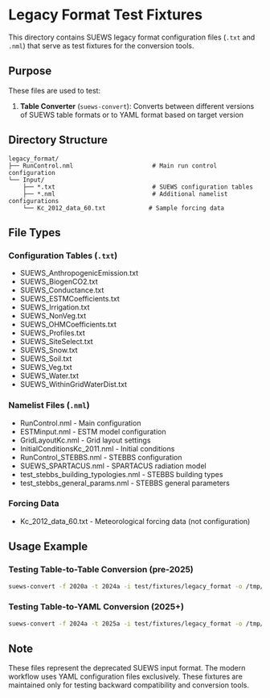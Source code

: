 # Legacy Format Test Fixtures

This directory contains SUEWS legacy format configuration files (`.txt` and `.nml`) that serve as test fixtures for the conversion tools.

## Purpose

These files are used to test:
1. **Table Converter** (`suews-convert`): Converts between different versions of SUEWS table formats or to YAML format based on target version

## Directory Structure

```
legacy_format/
├── RunControl.nml                      # Main run control configuration
└── Input/
    ├── *.txt                           # SUEWS configuration tables
    ├── *.nml                           # Additional namelist configurations
    └── Kc_2012_data_60.txt            # Sample forcing data
```

## File Types

### Configuration Tables (`.txt`)
- SUEWS_AnthropogenicEmission.txt
- SUEWS_BiogenCO2.txt
- SUEWS_Conductance.txt
- SUEWS_ESTMCoefficients.txt
- SUEWS_Irrigation.txt
- SUEWS_NonVeg.txt
- SUEWS_OHMCoefficients.txt
- SUEWS_Profiles.txt
- SUEWS_SiteSelect.txt
- SUEWS_Snow.txt
- SUEWS_Soil.txt
- SUEWS_Veg.txt
- SUEWS_Water.txt
- SUEWS_WithinGridWaterDist.txt

### Namelist Files (`.nml`)
- RunControl.nml - Main configuration
- ESTMinput.nml - ESTM model configuration
- GridLayoutKc.nml - Grid layout settings
- InitialConditionsKc_2011.nml - Initial conditions
- RunControl_STEBBS.nml - STEBBS configuration
- SUEWS_SPARTACUS.nml - SPARTACUS radiation model
- test_stebbs_building_typologies.nml - STEBBS building types
- test_stebbs_general_params.nml - STEBBS general parameters

### Forcing Data
- Kc_2012_data_60.txt - Meteorological forcing data (not configuration)

## Usage Example

### Testing Table-to-Table Conversion (pre-2025)
```bash
suews-convert -f 2020a -t 2024a -i test/fixtures/legacy_format -o /tmp/converted_output
```

### Testing Table-to-YAML Conversion (2025+)
```bash
suews-convert -f 2024a -t 2025a -i test/fixtures/legacy_format -o /tmp/config.yml
```

## Note

These files represent the deprecated SUEWS input format. The modern workflow uses YAML configuration files exclusively. These fixtures are maintained only for testing backward compatibility and conversion tools.